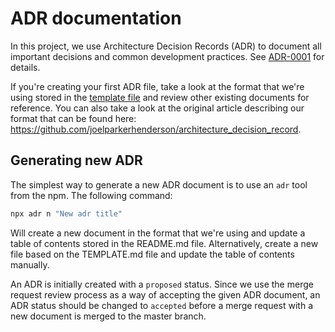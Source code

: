 # ADR documentation

In this project, we use Architecture Decision Records (ADR) to document all important decisions and common development practices. See [ADR-0001](adr/0001-document-project-decisions-with-adr.md) for details.

If you're creating your first ADR file, take a look at the format that we're using stored in the [template file](adr/TEMPLATE.md) and review other existing documents for reference. You can also take a look at the original article describing our format that can be found here: https://github.com/joelparkerhenderson/architecture_decision_record.

## Generating new ADR

The simplest way to generate a new ADR document is to use an `adr` tool from the npm. The following command:

```sh
npx adr n "New adr title"
```

Will create a new document in the format that we're using and update a table of contents stored in the README.md file. Alternatively, create a new file based on the TEMPLATE.md file and update the table of contents manually.

An ADR is initially created with a `proposed` status. Since we use the merge request review process as a way of accepting the given ADR document, an ADR status should be changed to `accepted` before a merge request with a new document is merged to the master branch.
